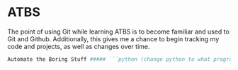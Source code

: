 # ATBS

The point of using Git while learning ATBS is to become familiar and used to Git and Github. Additionally, this gives me a chance to begin tracking my code and projects, as well as changes over time.




```python
Automate the Boring Stuff ##### ```python (change python to what programming lang you're using and add ``` after your code) - provides a nice block to put code to keep notes clean and concise
```

